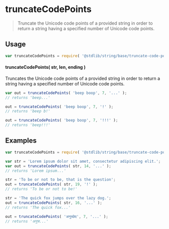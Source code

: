 <!--

@license Apache-2.0

Copyright (c) 2023 The Stdlib Authors.

Licensed under the Apache License, Version 2.0 (the "License");
you may not use this file except in compliance with the License.
You may obtain a copy of the License at

   http://www.apache.org/licenses/LICENSE-2.0

Unless required by applicable law or agreed to in writing, software
distributed under the License is distributed on an "AS IS" BASIS,
WITHOUT WARRANTIES OR CONDITIONS OF ANY KIND, either express or implied.
See the License for the specific language governing permissions and
limitations under the License.

-->

# truncateCodePoints

> Truncate the Unicode code points of a provided string in order to return a string having a specified number of Unicode code points.

<section class="usage">

## Usage

```javascript
var truncateCodePoints = require( '@stdlib/string/base/truncate-code-points' );
```

#### truncateCodePoints( str, len, ending )

Truncates the Unicode code points of a provided string in order to return a string having a specified number of Unicode code points.

```javascript
var out = truncateCodePoints( 'beep boop', 7, '...' );
// returns 'beep...'

out = truncateCodePoints( 'beep boop', 7, '!' );
// returns 'beep b!'

out = truncateCodePoints( 'beep boop', 7, '!!!' );
// returns 'beep!!!'
```

</section>

<!-- /.usage -->

<section class="examples">

## Examples

<!-- eslint no-undef: "error" -->

```javascript
var truncateCodePoints = require( '@stdlib/string/base/truncate-code-points' );

var str = 'Lorem ipsum dolor sit amet, consectetur adipiscing elit.';
var out = truncateCodePoints( str, 14, '...' );
// returns 'Lorem ipsum...'

str = 'To be or not to be, that is the question';
out = truncateCodePoints( str, 19, '!' );
// returns 'To be or not to be!'

str = 'The quick fox jumps over the lazy dog.';
out = truncateCodePoints( str, 16, '...' );
// returns 'The quick fox...'

out = truncateCodePoints( 'अनुच्छेद', 7, '...' );
// returns 'अनुच...'
```

</section>

<!-- /.examples -->

<!-- Section for related `stdlib` packages. Do not manually edit this section, as it is automatically populated. -->

<section class="related">

</section>

<!-- /.related -->

<!-- Section for all links. Make sure to keep an empty line after the `section` element and another before the `/section` close. -->

<section class="links">

</section>

<!-- /.links -->
